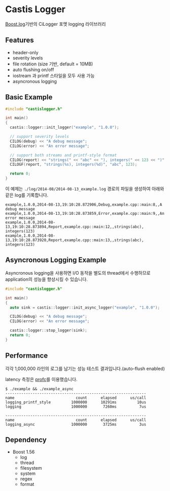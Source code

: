 # Castis Logger

[Boost.log](http://www.boost.org/doc/libs/1_55_0b1/libs/log/doc/html/index.html)기반의 CiLogger 포멧 logging 라이브러리

## Features

* header-only
* severity levels
* file rotation (size 기반, default = 10MB)
* auto flushing on/off
* iostream 과 printf 스타일을 모두 사용 가능
* asyncronous logging

## Basic Example

```cpp
#include "castislogger.h"

int main()
{
  castis::logger::init_logger("example", "1.0.0");

  // support severity levels
  CILOG(debug) << "A debug message";
  CILOG(error) << "An error message";

  // support both streams and printf-style format
  CILOG(report) << "strings(" << "abc" << "), integers(" << 123 << ")";
  CILOGF(report, "strings(%s), integers(%d)", "abc", 123);

  return 0;
}
```

이 예제는 `./log/2014-08/2014-08-13_example.log` 경로의 파일을 생성하여 아래와 같은 log를 기록합니다.

```
example,1.0.0,2014-08-13,19:10:28.872906,Debug,example.cpp::main:8,,A debug message
example,1.0.0,2014-08-13,19:10:28.873859,Error,example.cpp::main:9,,An error message
example,1.0.0,2014-08-13,19:10:28.873894,Report,example.cpp::main:12,,strings(abc), integers(123)
example,1.0.0,2014-08-13,19:10:28.873920,Report,example.cpp::main:13,,strings(abc), integers(123)
```

## Asyncronous Logging Example

Asyncronous logging을 사용하면 I/O 동작을 별도의 thread에서 수행하므로 application의 성능을 향상시킬 수 있습니다.

```cpp
#include "castislogger.h"

int main()
{
  auto sink = castis::logger::init_async_logger("example", "1.0.0");

  CILOG(debug) << "A debug message";
  CILOG(error) << "An error message";

  castis::logger::stop_logger(sink);
  return 0;
}
```

## Performance

각각 1,000,000 라인의 로그를 남기는 성능 테스트 결과입니다.(auto-flush enabled)

latency 측정은 [profc](https://bitbucket.org/teamd7/profc)를 이용했습니다.

```
$ ./example && ./example_async
--------------------------------------------------------------
name                           count      elapsed      us/call
logging_printf_style         1000000      10291ms         10us
logging                      1000000       7260ms          7us

--------------------------------------------------------------
name                           count      elapsed      us/call
logging_async                1000000       3725ms          3us

```

## Dependency

* Boost 1.56
    * log
    * thread
    * filesystem
    * system
    * regex
    * format